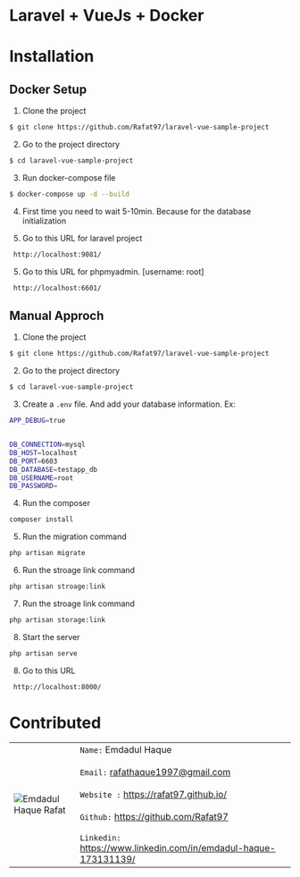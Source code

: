 # Laravel + VueJs + Docker

# Installation 
## Docker Setup
 
1. Clone the project

```bash
$ git clone https://github.com/Rafat97/laravel-vue-sample-project
```

2. Go to the project directory

```bash
$ cd laravel-vue-sample-project
```

3. Run docker-compose file

```bash
$ docker-compose up -d --build
```

4. First time you need to wait 5-10min. Because for the database initialization

5. Go to this URL for laravel project

```bash
 http://localhost:9081/
```

5. Go to this URL for phpmyadmin. [username: root]

```bash
 http://localhost:6601/
```




## Manual Approch
 
1. Clone the project

```bash
$ git clone https://github.com/Rafat97/laravel-vue-sample-project
```

2. Go to the project directory

```bash
$ cd laravel-vue-sample-project
```



3. Create a `.env` file. And add your database information. Ex:

```bash
APP_DEBUG=true


DB_CONNECTION=mysql
DB_HOST=localhost
DB_PORT=6603
DB_DATABASE=testapp_db
DB_USERNAME=root
DB_PASSWORD=
```

4. Run the composer 

```bash
composer install
```

5. Run the migration command

```bash
php artisan migrate
```

6. Run the stroage link command

```bash
php artisan stroage:link
```

7. Run the stroage link command

```bash
php artisan storage:link
```

8. Start the server

```bash
php artisan serve
```

8. Go to this URL

```bash
 http://localhost:8000/
```



# Contributed

| |  |
| ----------- | ----------- |
| ![Emdadul Haque Rafat](https://rafat97.github.io/static/c3688eb99d1fef50023a121e3abc5fa6/e8044/my-image.jpg)      | `Name:` Emdadul Haque <br /><br /> `Email:` rafathaque1997@gmail.com <br /><br /> `Website :` https://rafat97.github.io/ <br /><br />`Github:` https://github.com/Rafat97 <br /><br /> `Linkedin:` https://www.linkedin.com/in/emdadul-haque-173131139/   |
